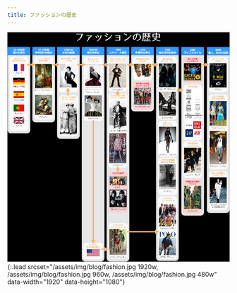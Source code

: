 ```yaml
---
title: ファッションの歴史
---
```

![Screenshot](/assets/img/blog/fashion.jpg){:.lead srcset="/assets/img/blog/fashion.jpg 1920w, /assets/img/blog/fashion.jpg 960w, /assets/img/blog/fashion.jpg 480w" data-width="1920" data-height="1080"}